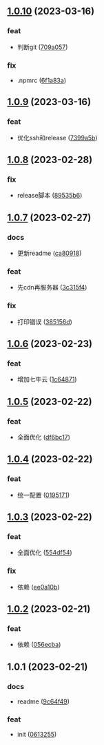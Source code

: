 ## [1.0.10](https://github.com/galaxy-s10/billd-deploy/compare/v1.0.9...v1.0.10) (2023-03-16)


### feat

* 判断git ([709a057](https://github.com/galaxy-s10/billd-deploy/commit/709a057cbbf82f85c86d382c961a787e65600a69))

### fix

* .npmrc ([6f1a83a](https://github.com/galaxy-s10/billd-deploy/commit/6f1a83ab81bb97d612b171673681ef161e3e529f))



## [1.0.9](https://github.com/galaxy-s10/billd-deploy/compare/v1.0.8...v1.0.9) (2023-03-16)


### feat

* 优化ssh和release ([7399a5b](https://github.com/galaxy-s10/billd-deploy/commit/7399a5bf135ad7de129bdea1a64f6547ea3c65da))



## [1.0.8](https://github.com/galaxy-s10/billd-deploy/compare/v1.0.7...v1.0.8) (2023-02-28)


### fix

* release脚本 ([89535b6](https://github.com/galaxy-s10/billd-deploy/commit/89535b615dc6e8e2fdf4628889706b224de159b4))



## [1.0.7](https://github.com/galaxy-s10/billd-deploy/compare/v1.0.6...v1.0.7) (2023-02-27)


### docs

* 更新readme ([ca80918](https://github.com/galaxy-s10/billd-deploy/commit/ca8091886671e40a4e3faf77dcf7da18b4f8abb2))

### feat

* 先cdn再服务器 ([3c315f4](https://github.com/galaxy-s10/billd-deploy/commit/3c315f45c71fd19e3b1bbaf3d43476b8691cf306))

### fix

* 打印错误 ([385156d](https://github.com/galaxy-s10/billd-deploy/commit/385156dfcb199514b2a5ccc135d41dd9b060eb52))



## [1.0.6](https://github.com/galaxy-s10/billd-deploy/compare/v1.0.5...v1.0.6) (2023-02-23)


### feat

* 增加七牛云 ([1c64871](https://github.com/galaxy-s10/billd-deploy/commit/1c648710d519cb3985dcd0f59f47fd701442f7d3))



## [1.0.5](https://github.com/galaxy-s10/billd-deploy/compare/v1.0.4...v1.0.5) (2023-02-22)


### feat

* 全面优化 ([df6bc17](https://github.com/galaxy-s10/billd-deploy/commit/df6bc17b0f0dd5cf3a6b15ebab31f1f936c06722))



## [1.0.4](https://github.com/galaxy-s10/billd-deploy/compare/v1.0.3...v1.0.4) (2023-02-22)


### feat

* 统一配置 ([0195171](https://github.com/galaxy-s10/billd-deploy/commit/0195171ac9799c19151086b6b73852213182d4ec))



## [1.0.3](https://github.com/galaxy-s10/billd-deploy/compare/v1.0.2...v1.0.3) (2023-02-22)


### feat

* 全面优化 ([554df54](https://github.com/galaxy-s10/billd-deploy/commit/554df54c8517f7adb81dec7af99f58381a1dad03))

### fix

* 依赖 ([ee0a10b](https://github.com/galaxy-s10/billd-deploy/commit/ee0a10b0bfad37699c084b5cd449dc0ed8c7ebec))



## [1.0.2](https://github.com/galaxy-s10/ldcloud-deploy/compare/v1.0.1...v1.0.2) (2023-02-21)


### feat

* 依赖 ([056ecba](https://github.com/galaxy-s10/ldcloud-deploy/commit/056ecbad0e28fa2b29656bfede3ebef6722f1597))



## 1.0.1 (2023-02-21)


### docs

* readme ([9c64f49](https://github.com/galaxy-s10/ldcloud-deploy/commit/9c64f498941eeac194749216d82d852720f08094))

### feat

* init ([0613255](https://github.com/galaxy-s10/ldcloud-deploy/commit/0613255a0749952db5caec2b98004488f1cbe12e))



